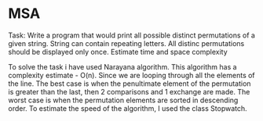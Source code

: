 # MSA
Task:
Write a program that would print all possible distinct permutations of a given string. String can contain repeating letters. All distinc permutations should be displayed only once.
Estimate time and space complexity

To solve the task i have used Narayana algorithm.
This algorithm has a complexity estimate - O(n). Since we are looping through all the elements of the line.
The best case is when the penultimate element of the permutation is greater than the last, then 2 comparisons and 1 exchange are made. 
The worst case is when the permutation elements are sorted in descending order.
To estimate the speed of the algorithm, I used the class Stopwatch.
